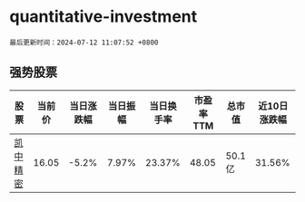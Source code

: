 # quantitative-investment

`最后更新时间：2024-07-12 11:07:52 +0800`

## 强势股票

|股票|当前价|当日涨跌幅|当日振幅|当日换手率|市盈率TTM|总市值|近10日涨跌幅|
|----|----|----|----|----|----|----|----|
|[凯中精密](https://xueqiu.com/S/SZ002823)|16.05|-5.2%|7.97%|23.37%|48.05|50.1亿|31.56%|
